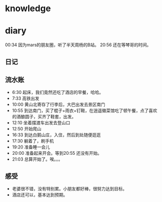 # knowledge


# diary

00:34 因为mars的朋友圈，听了半天周杨的B站。
20:56 还在等棽哥的时间。


## 日记
## 流水账
- 6:30 起床，我们竟然还吃了酒店的早餐，哈哈。
- 7:33 高铁出发
- 10:00 黄山北寄存了行李后，大巴出发去景区南门
- 10:55 到达南门，买了棍子+雨衣+钉鞋，在逍遥徽菜馆吃了顿午餐，点了喜欢的酒酿圆子，买齐了鞋套，出发。
- 12:10 坐着摆渡车出发去登山口
- 12:50 开始爬山
- 16:33 到达白鹅山庄，入住，然后到处随便逛逛
- 17:30 躺着了，刷手机
- 19:20 准备睡一会儿
- 20:00 准备起来开会。等到20:55 还没有开始。
- 21:03 总算开始了。唉。。。
## 感受
- 老婆很不错，没有特别累。小朋友都好棒，很努力达到目标。
- 酒店还可以，基本达到预期。